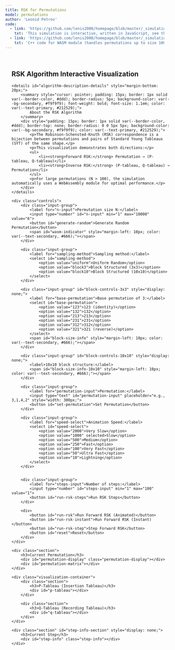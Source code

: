 ```yaml
---
title: RSK for Permutations
model: permutations
author: 'Leonid Petrov'
code:
  - link: 'https://github.com/lenis2000/homepage/blob/master/_simulations/permutations/2025-07-07-rsk-algorithm.md'
    txt: 'This simulation is interactive, written in JavaScript, see the source code of this page at the link'
  - link: 'https://github.com/lenis2000/homepage/blob/master/_simulations/permutations/2025-07-07-rsk-algorithm.cpp'
    txt: 'C++ code for WASM module (handles permutations up to size 10000)'
---
```


<script src="https://cdnjs.cloudflare.com/ajax/libs/d3/7.8.5/d3.min.js"></script>
<script src="{{site.url}}/js/2025-07-07-rsk-algorithm.js"></script>

<style>
.container {
    width: 100%;
    max-width: 1200px;
    margin: 0 auto;
    padding: 20px;
}

.controls {
    background-color: var(--bg-secondary, #f5f5f5);
    padding: 20px;
    border-radius: 8px;
    margin-bottom: 20px;
}

.input-group {
    margin-bottom: 15px;
}

.input-group label {
    display: inline-block;
    width: 150px;
    font-weight: bold;
    color: var(--text-primary, #212529);
}

.input-group input, .input-group select {
    padding: 5px 10px;
    font-size: 14px;
    border: 1px solid var(--border-color, #ddd);
    border-radius: 4px;
    background-color: var(--bg-primary, #fff);
    color: var(--text-primary, #212529);
}

.input-group input[type="number"] {
    width: 80px;
}

button {
    padding: 8px 15px;
    font-size: 14px;
    background-color: var(--link-color, #007bff);
    color: white;
    border: none;
    border-radius: 4px;
    cursor: pointer;
    margin-right: 10px;
    margin-bottom: 10px;
}

button:hover {
    background-color: var(--link-hover, #0056b3);
}

button:disabled {
    background-color: var(--text-secondary, #6c757d);
    cursor: not-allowed;
}

.visualization-container {
    display: flex;
    flex-wrap: wrap;
    gap: 30px;
    margin-top: 20px;
}

.section {
    background-color: var(--bg-primary, #fff);
    border: 1px solid var(--border-color, #ddd);
    border-radius: 8px;
    padding: 20px;
    margin-bottom: 20px;
}

.section h3 {
    margin-top: 0;
    color: var(--text-primary, #333);
}

.tableau-container {
    display: inline-block;
    margin: 10px;
}

.tableau-cell {
    stroke: var(--text-primary, #333);
    stroke-width: 1;
    fill: var(--bg-secondary, #f9f9f9);
}

.tableau-cell.filled {
    fill: #e3f2fd;
}

[data-theme="dark"] .tableau-cell.filled {
    fill: #1e3a5f;
}

.tableau-cell.inserting {
    fill: #ffeb3b;
}

[data-theme="dark"] .tableau-cell.inserting {
    fill: #6d5a00;
}

.tableau-cell.bumped {
    fill: #ff9800;
}

[data-theme="dark"] .tableau-cell.bumped {
    fill: #8b4000;
}

.tableau-cell.trajectory {
    fill: #e91e63;
    stroke: #ad1457;
    stroke-width: 3;
}

[data-theme="dark"] .tableau-cell.trajectory {
    fill: #c2185b;
    stroke: #e91e63;
}

.tableau-text {
    font-family: monospace;
    font-size: 16px;
    text-anchor: middle;
    dominant-baseline: middle;
    fill: var(--text-primary, #212529);
}

/* Permutation matrix is now drawn with circles instead of cells */

.permutation-display {
    font-family: monospace;
    font-size: 18px;
    margin: 10px 0;
    padding: 10px;
    background-color: var(--bg-secondary, #f0f0f0);
    border-radius: 4px;
    color: var(--text-primary, #212529);
}

.step-info {
    background-color: var(--bg-secondary, #e8f4f8);
    padding: 15px;
    border-radius: 8px;
    margin: 15px 0;
    font-family: monospace;
    color: var(--text-primary, #212529);
}

/* Algorithm description is now a collapsible details element */
</style>

<div class="container">
    <h2>RSK Algorithm Interactive Visualization</h2>
    
    <details id="algorithm-description-details" style="margin-bottom: 20px;">
        <summary style="cursor: pointer; padding: 15px; border: 1px solid var(--border-color, #ddd); border-radius: 5px; background-color: var(--bg-secondary, #f9f9f9); font-weight: bold; font-size: 1.1em; color: var(--text-primary, #212529);">
            About the RSK Algorithm
        </summary>
        <div style="padding: 15px; border: 1px solid var(--border-color, #ddd); border-top: none; border-radius: 0 0 5px 5px; background-color: var(--bg-secondary, #f9f9f9); color: var(--text-primary, #212529);">
            <p>The Robinson-Schensted-Knuth (RSK) correspondence is a bijection between permutations and pairs of Standard Young Tableaux (SYT) of the same shape.</p>
            <p>This visualization demonstrates both directions:</p>
            <ul>
                <li><strong>Forward RSK:</strong> Permutation → (P-tableau, Q-tableau)</li>
                <li><strong>Inverse RSK:</strong> (P-tableau, Q-tableau) → Permutation</li>
            </ul>
            <p>For large permutations (N > 100), the simulation automatically uses a WebAssembly module for optimal performance.</p>
        </div>
    </details>
    
    <div class="controls">
        <div class="input-group">
            <label for="n-input">Permutation size N:</label>
            <input type="number" id="n-input" min="1" max="10000" value="6">
            <button id="generate-random">Generate Random Permutation</button>
            <span id="wasm-indicator" style="margin-left: 10px; color: var(--text-secondary, #666);"></span>
        </div>
        
        <div class="input-group">
            <label for="sampling-method">Sampling method:</label>
            <select id="sampling-method">
                <option value="uniform">Uniform Random</option>
                <option value="block3">Block Structured (3x3)</option>
                <option value="block10">Block Structured (10x10)</option>
            </select>
        </div>
        
        <div class="input-group" id="block-controls-3x3" style="display: none;">
            <label for="base-permutation">Base permutation of 3:</label>
            <select id="base-permutation">
                <option value="123">123 (identity)</option>
                <option value="132">132</option>
                <option value="213">213</option>
                <option value="231">231</option>
                <option value="312">312</option>
                <option value="321">321 (reverse)</option>
            </select>
            <span id="block-size-info" style="margin-left: 10px; color: var(--text-secondary, #666);"></span>
        </div>
        
        <div class="input-group" id="block-controls-10x10" style="display: none;">
            <label>10x10 block structure:</label>
            <span id="block-size-info-10x10" style="margin-left: 10px; color: var(--text-secondary, #666);"></span>
        </div>
        
        <div class="input-group">
            <label for="permutation-input">Permutation:</label>
            <input type="text" id="permutation-input" placeholder="e.g., 3,1,4,2" style="width: 300px;">
            <button id="set-permutation">Set Permutation</button>
        </div>
        
        <div class="input-group">
            <label for="speed-select">Animation Speed:</label>
            <select id="speed-select">
                <option value="2000">Very Slow</option>
                <option value="1000" selected>Slow</option>
                <option value="500">Medium</option>
                <option value="250">Fast</option>
                <option value="100">Very Fast</option>
                <option value="50">Ultra Fast</option>
                <option value="10">Lightning</option>
            </select>
        </div>
        
        
        <div class="input-group">
            <label for="steps-input">Number of steps:</label>
            <input type="number" id="steps-input" min="1" max="100" value="1">
            <button id="run-rsk-steps">Run RSK Steps</button>
        </div>
        
        <div>
            <button id="run-rsk">Run Forward RSK (Animated)</button>
            <button id="run-rsk-instant">Run Forward RSK (Instant)</button>
            <button id="run-rsk-step">Step Forward RSK</button>
            <button id="reset">Reset</button>
        </div>
    </div>
    
    <div class="section">
        <h3>Current Permutation</h3>
        <div id="permutation-display" class="permutation-display"></div>
        <div id="permutation-matrix"></div>
    </div>
    
    <div class="visualization-container">
        <div class="section">
            <h3>P-Tableau (Insertion Tableau)</h3>
            <div id="p-tableau"></div>
        </div>
        
        <div class="section">
            <h3>Q-Tableau (Recording Tableau)</h3>
            <div id="q-tableau"></div>
        </div>
    </div>
    
    <div class="section" id="step-info-section" style="display: none;">
        <h3>Current Step</h3>
        <div id="step-info" class="step-info"></div>
    </div>
</div>

<script>
class RSKVisualization {
    constructor() {
        this.permutation = [];
        this.n = 6;
        this.pTableau = [];
        this.qTableau = [];
        this.currentStep = 0;
        this.isRunning = false;
        this.animationSpeed = 1000;
        this.wasmModule = null;
        this.useWASM = false;
        
        this.initializeWASM();
        this.setupEventListeners();
        this.setupCollapsibleDetails();
        this.updateSamplingMethod();
        this.generateRandomPermutation();
        this.switchingToStepMode = false;
    }
    
    async initializeWASM() {
        try {
            // Check if Module is available (loaded from WASM JS file)
            if (typeof Module !== 'undefined') {
                await Module.ready;
                this.wasmModule = Module;
                this.updateWASMIndicator();
            }
        } catch (error) {
            console.log('WASM module not available, using JavaScript implementation');
        }
    }
    
    updateWASMIndicator() {
        const indicator = document.getElementById('wasm-indicator');
        if (this.wasmModule) {
            indicator.textContent = '(WASM ready for N > 100)';
            indicator.style.color = 'var(--accent-color, #28a745)';
        } else {
            indicator.textContent = '(JavaScript mode)';
        }
    }
    
    setupCollapsibleDetails() {
        // Open details element on wider screens
        if (window.innerWidth >= 577) {
            const details = document.getElementById('algorithm-description-details');
            if (details) {
                details.open = true;
            }
        }
    }
    
    setupEventListeners() {
        document.getElementById('generate-random').addEventListener('click', () => this.generateRandomPermutation());
        document.getElementById('set-permutation').addEventListener('click', () => this.setPermutation());
        document.getElementById('run-rsk').addEventListener('click', () => this.runRSK());
        document.getElementById('run-rsk-instant').addEventListener('click', () => this.runRSKInstant());
        document.getElementById('run-rsk-step').addEventListener('click', () => this.handleStepRSK());
        document.getElementById('run-rsk-steps').addEventListener('click', () => this.runMultipleSteps());
        document.getElementById('reset').addEventListener('click', () => this.reset());
        document.getElementById('speed-select').addEventListener('change', (e) => {
            this.animationSpeed = parseInt(e.target.value);
        });
        document.getElementById('sampling-method').addEventListener('change', () => this.updateSamplingMethod());
        document.getElementById('n-input').addEventListener('input', () => this.updateBlockSizeInfo());
    }
    
    generateRandomPermutation() {
        this.n = parseInt(document.getElementById('n-input').value);
        const samplingMethod = document.getElementById('sampling-method').value;
        
        if (samplingMethod === 'block3') {
            this.generateBlockStructuredPermutation();
        } else if (samplingMethod === 'block10') {
            this.generateBlockStructured10x10();
        } else {
            this.generateUniformPermutation();
        }
        
        document.getElementById('permutation-input').value = this.permutation.join(',');
        this.displayPermutation();
        this.reset();
    }
    
    generateUniformPermutation() {
        this.permutation = Array.from({length: this.n}, (_, i) => i + 1);
        
        // Fisher-Yates shuffle
        for (let i = this.n - 1; i > 0; i--) {
            const j = Math.floor(Math.random() * (i + 1));
            [this.permutation[i], this.permutation[j]] = [this.permutation[j], this.permutation[i]];
        }
    }
    
    generateBlockStructuredPermutation() {
        const basePerm = document.getElementById('base-permutation').value;
        const baseArray = basePerm.split('').map(x => parseInt(x) - 1); // Convert to 0-indexed
        
        // Calculate block sizes (handle remainder)
        const blockSize = Math.floor(this.n / 3);
        const remainder = this.n % 3;
        const blockSizes = [blockSize, blockSize, blockSize];
        
        // Distribute remainder across blocks
        for (let i = 0; i < remainder; i++) {
            blockSizes[i]++;
        }
        
        // Initialize permutation array
        this.permutation = new Array(this.n).fill(0);
        
        // Calculate block positions
        const blockStarts = [0, blockSizes[0], blockSizes[0] + blockSizes[1]];
        
        let currentIndex = 0;
        
        // Fill blocks according to base permutation
        for (let blockIdx = 0; blockIdx < 3; blockIdx++) {
            const targetBlock = baseArray[blockIdx];
            const currentBlockSize = blockSizes[blockIdx];
            
            // Generate random permutation for this block
            const blockPerm = Array.from({length: currentBlockSize}, (_, i) => i + 1);
            for (let i = currentBlockSize - 1; i > 0; i--) {
                const j = Math.floor(Math.random() * (i + 1));
                [blockPerm[i], blockPerm[j]] = [blockPerm[j], blockPerm[i]];
            }
            
            // Place block permutation in the correct position
            const startPos = blockStarts[targetBlock];
            for (let i = 0; i < currentBlockSize; i++) {
                this.permutation[currentIndex + i] = startPos + blockPerm[i];
            }
            
            currentIndex += currentBlockSize;
        }
    }
    
    generateBlockStructured10x10() {
        // Generate master permutation of 10
        const masterPerm = Array.from({length: 10}, (_, i) => i);
        for (let i = 9; i > 0; i--) {
            const j = Math.floor(Math.random() * (i + 1));
            [masterPerm[i], masterPerm[j]] = [masterPerm[j], masterPerm[i]];
        }
        
        // Calculate block sizes (handle remainder)
        const blockSize = Math.floor(this.n / 10);
        const remainder = this.n % 10;
        const blockSizes = new Array(10).fill(blockSize);
        
        // Distribute remainder across first blocks
        for (let i = 0; i < remainder; i++) {
            blockSizes[i]++;
        }
        
        // Calculate block start positions
        const blockStarts = new Array(10);
        blockStarts[0] = 0;
        for (let i = 1; i < 10; i++) {
            blockStarts[i] = blockStarts[i - 1] + blockSizes[i - 1];
        }
        
        // Initialize permutation array
        this.permutation = new Array(this.n).fill(0);
        
        let currentIndex = 0;
        
        // Fill blocks according to master permutation
        for (let blockIdx = 0; blockIdx < 10; blockIdx++) {
            const targetBlock = masterPerm[blockIdx];
            const currentBlockSize = blockSizes[blockIdx];
            
            // Generate random permutation for this block
            const blockPerm = Array.from({length: currentBlockSize}, (_, i) => i + 1);
            for (let i = currentBlockSize - 1; i > 0; i--) {
                const j = Math.floor(Math.random() * (i + 1));
                [blockPerm[i], blockPerm[j]] = [blockPerm[j], blockPerm[i]];
            }
            
            // Place block permutation in the correct position
            const startPos = blockStarts[targetBlock];
            for (let i = 0; i < currentBlockSize; i++) {
                this.permutation[currentIndex + i] = startPos + blockPerm[i];
            }
            
            currentIndex += currentBlockSize;
        }
    }
    
    updateSamplingMethod() {
        const samplingMethod = document.getElementById('sampling-method').value;
        const blockControls3x3 = document.getElementById('block-controls-3x3');
        const blockControls10x10 = document.getElementById('block-controls-10x10');
        
        if (samplingMethod === 'block3') {
            blockControls3x3.style.display = 'block';
            blockControls10x10.style.display = 'none';
            this.updateBlockSizeInfo();
        } else if (samplingMethod === 'block10') {
            blockControls3x3.style.display = 'none';
            blockControls10x10.style.display = 'block';
            this.updateBlockSizeInfo();
        } else {
            blockControls3x3.style.display = 'none';
            blockControls10x10.style.display = 'none';
        }
    }
    
    updateBlockSizeInfo() {
        const samplingMethod = document.getElementById('sampling-method').value;
        const n = parseInt(document.getElementById('n-input').value) || 0;
        
        if (samplingMethod === 'block3') {
            const blockSizeInfo = document.getElementById('block-size-info');
            const blockSize = Math.floor(n / 3);
            const remainder = n % 3;
            
            if (remainder === 0) {
                blockSizeInfo.textContent = `(3 blocks of size ${blockSize})`;
            } else {
                blockSizeInfo.textContent = `(blocks of size ${blockSize + 1}, ${blockSize + 1}, ${blockSize})`;
            }
        } else if (samplingMethod === 'block10') {
            const blockSizeInfo10x10 = document.getElementById('block-size-info-10x10');
            const blockSize = Math.floor(n / 10);
            const remainder = n % 10;
            
            if (remainder === 0) {
                blockSizeInfo10x10.textContent = `(10 blocks of size ${blockSize})`;
            } else {
                const extraBlocks = remainder;
                blockSizeInfo10x10.textContent = `(${extraBlocks} blocks of size ${blockSize + 1}, ${10 - extraBlocks} blocks of size ${blockSize})`;
            }
        }
    }
    
    setPermutation() {
        const input = document.getElementById('permutation-input').value;
        const perm = input.split(',').map(x => parseInt(x.trim())).filter(x => !isNaN(x));
        
        // Validate permutation
        const sorted = [...perm].sort((a, b) => a - b);
        const isValid = sorted.length > 0 && sorted.every((val, idx) => val === idx + 1);
        
        if (isValid) {
            this.permutation = perm;
            this.n = perm.length;
            document.getElementById('n-input').value = this.n;
            this.displayPermutation();
            this.reset();
        } else {
            alert('Invalid permutation. Please enter a permutation of {1, 2, ..., n}');
        }
    }
    
    displayPermutation() {
        const display = document.getElementById('permutation-display');
        if (this.n > 100) {
            display.textContent = `σ = permutation of size ${this.n} (too large to display)`;
        } else {
            display.textContent = `σ = [${this.permutation.join(', ')}]`;
        }
        
        this.drawPermutationMatrix();
    }
    
    drawPermutationMatrix() {
        const container = document.getElementById('permutation-matrix');
        container.innerHTML = '';
        
        const fixedSize = 300; // Fixed size for the visualization
        const margin = 20;
        const cellSize = Math.min(30, (fixedSize - 2 * margin) / this.n);
        const dotRadius = Math.max(1, cellSize * 0.3);
        
        const svg = d3.select(container)
            .append('svg')
            .attr('width', fixedSize)
            .attr('height', fixedSize);
        
        const g = svg.append('g')
            .attr('transform', `translate(${margin}, ${margin})`);
        
        const actualSize = this.n * cellSize;
        
        // Draw block structure if using block sampling
        const samplingMethod = document.getElementById('sampling-method').value;
        if (samplingMethod === 'block3') {
            this.drawBlockStructure3x3(g, actualSize, cellSize);
        } else if (samplingMethod === 'block10') {
            this.drawBlockStructure10x10(g, actualSize, cellSize);
        }
        
        // Draw border
        g.append('rect')
            .attr('x', 0)
            .attr('y', 0)
            .attr('width', actualSize)
            .attr('height', actualSize)
            .attr('fill', 'none')
            .attr('stroke', 'var(--text-primary, #333)')
            .attr('stroke-width', 1);
        
        // Draw dots for the permutation
        for (let j = 0; j < this.n; j++) {
            const i = this.permutation[j] - 1;
            g.append('circle')
                .attr('cx', j * cellSize + cellSize / 2)
                .attr('cy', i * cellSize + cellSize / 2)
                .attr('r', dotRadius)
                .attr('fill', 'var(--text-primary, #333)');
        }
    }
    
    drawBlockStructure3x3(g, actualSize, cellSize) {
        const blockSize = Math.floor(this.n / 3);
        const remainder = this.n % 3;
        const blockSizes = [blockSize, blockSize, blockSize];
        
        // Distribute remainder across blocks
        for (let i = 0; i < remainder; i++) {
            blockSizes[i]++;
        }
        
        const blockStarts = [0, blockSizes[0], blockSizes[0] + blockSizes[1]];
        const blockColors = ['#ffebee', '#e8f5e8', '#e3f2fd'];
        
        // Draw block backgrounds
        for (let blockIdx = 0; blockIdx < 3; blockIdx++) {
            const rowStart = blockStarts[blockIdx] * cellSize;
            const colStart = blockStarts[blockIdx] * cellSize;
            const blockHeight = blockSizes[blockIdx] * cellSize;
            const blockWidth = blockSizes[blockIdx] * cellSize;
            
            g.append('rect')
                .attr('x', colStart)
                .attr('y', rowStart)
                .attr('width', blockWidth)
                .attr('height', blockHeight)
                .attr('fill', blockColors[blockIdx])
                .attr('stroke', 'var(--text-secondary, #666)')
                .attr('stroke-width', 1)
                .attr('stroke-dasharray', '2,2')
                .attr('opacity', 0.5);
        }
        
        // Draw block dividers
        for (let i = 1; i < 3; i++) {
            const pos = blockStarts[i] * cellSize;
            
            // Vertical divider
            g.append('line')
                .attr('x1', pos)
                .attr('y1', 0)
                .attr('x2', pos)
                .attr('y2', actualSize)
                .attr('stroke', 'var(--text-secondary, #666)')
                .attr('stroke-width', 2)
                .attr('stroke-dasharray', '5,5');
            
            // Horizontal divider
            g.append('line')
                .attr('x1', 0)
                .attr('y1', pos)
                .attr('x2', actualSize)
                .attr('y2', pos)
                .attr('stroke', 'var(--text-secondary, #666)')
                .attr('stroke-width', 2)
                .attr('stroke-dasharray', '5,5');
        }
    }
    
    drawBlockStructure10x10(g, actualSize, cellSize) {
        const blockSize = Math.floor(this.n / 10);
        const remainder = this.n % 10;
        const blockSizes = new Array(10).fill(blockSize);
        
        // Distribute remainder across first blocks
        for (let i = 0; i < remainder; i++) {
            blockSizes[i]++;
        }
        
        // Calculate block start positions
        const blockStarts = new Array(10);
        blockStarts[0] = 0;
        for (let i = 1; i < 10; i++) {
            blockStarts[i] = blockStarts[i - 1] + blockSizes[i - 1];
        }
        
        // Colors for 10x10 blocks (cycling through a palette)
        const blockColors = [
            '#ffebee', '#e8f5e8', '#e3f2fd', '#fff3e0', '#f3e5f5',
            '#e0f2f1', '#fce4ec', '#f1f8e9', '#e8eaf6', '#fff8e1'
        ];
        
        // Draw block backgrounds
        for (let blockIdx = 0; blockIdx < 10; blockIdx++) {
            const rowStart = blockStarts[blockIdx] * cellSize;
            const colStart = blockStarts[blockIdx] * cellSize;
            const blockHeight = blockSizes[blockIdx] * cellSize;
            const blockWidth = blockSizes[blockIdx] * cellSize;
            
            g.append('rect')
                .attr('x', colStart)
                .attr('y', rowStart)
                .attr('width', blockWidth)
                .attr('height', blockHeight)
                .attr('fill', blockColors[blockIdx])
                .attr('stroke', 'var(--text-secondary, #666)')
                .attr('stroke-width', 1)
                .attr('stroke-dasharray', '2,2')
                .attr('opacity', 0.3);
        }
        
        // Draw block dividers
        for (let i = 1; i < 10; i++) {
            const pos = blockStarts[i] * cellSize;
            
            // Vertical divider
            g.append('line')
                .attr('x1', pos)
                .attr('y1', 0)
                .attr('x2', pos)
                .attr('y2', actualSize)
                .attr('stroke', 'var(--text-secondary, #666)')
                .attr('stroke-width', 1)
                .attr('stroke-dasharray', '3,3');
            
            // Horizontal divider
            g.append('line')
                .attr('x1', 0)
                .attr('y1', pos)
                .attr('x2', actualSize)
                .attr('y2', pos)
                .attr('stroke', 'var(--text-secondary, #666)')
                .attr('stroke-width', 1)
                .attr('stroke-dasharray', '3,3');
        }
    }
    
    reset() {
        this.pTableau = [];
        this.qTableau = [];
        this.currentStep = 0;
        this.isRunning = false;
        document.getElementById('step-info-section').style.display = 'none';
        this.drawTableau('p-tableau', this.pTableau);
        this.drawTableau('q-tableau', this.qTableau);
    }
    
    async runRSK() {
        if (this.isRunning) return;
        this.reset();
        this.isRunning = true;
        document.getElementById('step-info-section').style.display = 'block';
        
        // Determine animation mode based on N
        const isFastMode = this.n > 200;
        const showDetailedBumps = this.n <= 200;
        
        const stepInfo = document.getElementById('step-info');
        if (isFastMode) {
            stepInfo.innerHTML = `Running RSK with fast animation (N=${this.n})...`;
        } else {
            stepInfo.innerHTML = `Running RSK with detailed animation (N=${this.n})...`;
        }
        
        for (let i = 0; i < this.n; i++) {
            if (isFastMode) {
                stepInfo.innerHTML = `Inserting ${this.permutation[i]} (step ${i + 1}/${this.n}) - showing bumping trajectory...`;
            }
            
            await this.insertRSK(this.permutation[i], i + 1, true, showDetailedBumps);
            if (!this.isRunning) break;
            
            // Check if user wants to switch to step mode
            if (this.switchingToStepMode) {
                this.currentStep = i + 1;
                this.isRunning = false;
                this.switchingToStepMode = false;
                stepInfo.innerHTML = `Animation stopped. Now in step mode at step ${this.currentStep}/${this.n}.`;
                break;
            }
            
            // Brief pause between insertions in fast mode
            if (isFastMode) {
                await this.sleep(Math.min(this.animationSpeed / 2, 200));
            }
        }
        
        if (this.isRunning) {
            stepInfo.innerHTML = `RSK algorithm completed!<br>Shape: [${this.pTableau.map(row => row.length).slice(0, 20).join(', ')}${this.pTableau.length > 20 ? '...' : ''}]`;
        }
        
        this.isRunning = false;
    }
    
    runRSKInstant() {
        if (this.isRunning) return;
        this.reset();
        document.getElementById('step-info-section').style.display = 'block';
        
        // Use WASM for large permutations
        if (this.wasmModule && this.n > 100) {
            this.runRSKWASM();
        } else {
            for (let i = 0; i < this.n; i++) {
                this.insertRSK(this.permutation[i], i + 1, false);
            }
            
            const stepInfo = document.getElementById('step-info');
            stepInfo.innerHTML = `RSK algorithm completed!<br>Shape: [${this.pTableau.map(row => row.length).join(', ')}]`;
        }
    }
    
    runRSKWASM() {
        const stepInfo = document.getElementById('step-info');
        stepInfo.innerHTML = 'Running RSK with WASM...';
        
        try {
            // Convert permutation to comma-separated string
            const permStr = this.permutation.join(',');
            
            // Call WASM function
            const performRSK = this.wasmModule.cwrap('performRSK', 'string', ['string']);
            const shapeStr = performRSK(permStr);
            
            if (!shapeStr) {
                throw new Error('WASM function returned null - possible memory allocation failure');
            }
            
            // Parse shape
            const shape = shapeStr.split(',').map(x => parseInt(x));
            
            // Build tableaux from WASM data
            this.pTableau = [];
            this.qTableau = [];
            
            const getTableauEntry = this.wasmModule.cwrap('getTableauEntry', 'number', ['number', 'number', 'number']);
            
            for (let row = 0; row < shape.length; row++) {
                this.pTableau[row] = [];
                this.qTableau[row] = [];
                for (let col = 0; col < shape[row]; col++) {
                    const pEntry = getTableauEntry(0, row, col);
                    const qEntry = getTableauEntry(1, row, col);
                    
                    if (pEntry === -1 || qEntry === -1) {
                        throw new Error(`Invalid tableau entry at (${row}, ${col})`);
                    }
                    
                    this.pTableau[row][col] = pEntry;
                    this.qTableau[row][col] = qEntry;
                }
            }
            
            // Free the allocated string
            this.wasmModule._freeString(shapeStr);
            
            this.drawTableau('p-tableau', this.pTableau);
            this.drawTableau('q-tableau', this.qTableau);
            
            stepInfo.innerHTML = `RSK algorithm completed (WASM)!<br>Shape: [${shape.slice(0, 20).join(', ')}${shape.length > 20 ? '...' : ''}]<br>Total boxes: ${shape.reduce((a, b) => a + b, 0)}`;
            
        } catch (error) {
            console.error('WASM RSK error:', error);
            stepInfo.innerHTML = `WASM error: ${error.message}<br>Falling back to JavaScript implementation...`;
            
            // Fallback to JavaScript implementation
            this.pTableau = [];
            this.qTableau = [];
            
            for (let i = 0; i < this.n; i++) {
                this.insertRSK(this.permutation[i], i + 1, false);
            }
            
            stepInfo.innerHTML += `<br>Completed with JavaScript fallback!`;
        }
    }
    
    handleStepRSK() {
        if (this.isRunning) {
            // Stop animation and switch to step mode
            this.switchingToStepMode = true;
        } else {
            // Regular step mode
            this.stepRSK();
        }
    }
    
    stepRSK() {
        if (this.currentStep >= this.n) {
            alert('RSK algorithm completed!');
            return;
        }
        
        document.getElementById('step-info-section').style.display = 'block';
        
        // Use detailed bumps for step mode regardless of N, but show trajectory for large N
        const showTrajectory = this.n > 200;
        this.insertRSK(this.permutation[this.currentStep], this.currentStep + 1, showTrajectory, !showTrajectory);
        this.currentStep++;
        
        const stepInfo = document.getElementById('step-info');
        stepInfo.innerHTML = `Step ${this.currentStep}/${this.n} completed. Value ${this.permutation[this.currentStep - 1]} inserted.`;
    }
    
    runMultipleSteps() {
        const numSteps = parseInt(document.getElementById('steps-input').value);
        if (isNaN(numSteps) || numSteps < 1) {
            alert('Please enter a valid number of steps (1 or more).');
            return;
        }
        
        if (this.currentStep >= this.n) {
            alert('RSK algorithm already completed!');
            return;
        }
        
        document.getElementById('step-info-section').style.display = 'block';
        
        const stepsToRun = Math.min(numSteps, this.n - this.currentStep);
        const startStep = this.currentStep;
        
        for (let i = 0; i < stepsToRun; i++) {
            // Use trajectory visualization for large permutations
            const showTrajectory = this.n > 200;
            this.insertRSK(this.permutation[this.currentStep], this.currentStep + 1, showTrajectory, !showTrajectory);
            this.currentStep++;
        }
        
        const stepInfo = document.getElementById('step-info');
        if (stepsToRun === 1) {
            stepInfo.innerHTML = `Step ${this.currentStep}/${this.n} completed. Value ${this.permutation[this.currentStep - 1]} inserted.`;
        } else {
            stepInfo.innerHTML = `Steps ${startStep + 1}-${this.currentStep}/${this.n} completed. ${stepsToRun} values inserted.`;
        }
        
        if (this.currentStep >= this.n) {
            stepInfo.innerHTML += `<br>RSK algorithm completed!<br>Shape: [${this.pTableau.map(row => row.length).slice(0, 20).join(', ')}${this.pTableau.length > 20 ? '...' : ''}]`;
        }
    }
    
    async insertRSK(value, time, animate, showDetailedBumps = true) {
        const stepInfo = document.getElementById('step-info');
        
        if (animate && showDetailedBumps) {
            stepInfo.innerHTML = `Inserting value ${value} at time ${time}`;
        }
        
        // Insert into P-tableau
        let currentValue = value;
        let row = 0;
        const bumpingPath = []; // Track the path for fast mode
        
        while (currentValue !== null) {
            if (!this.pTableau[row]) {
                this.pTableau[row] = [];
            }
            
            let inserted = false;
            for (let col = 0; col < this.pTableau[row].length; col++) {
                if (this.pTableau[row][col] > currentValue) {
                    // Bump this value
                    const temp = this.pTableau[row][col];
                    this.pTableau[row][col] = currentValue;
                    currentValue = temp;
                    
                    bumpingPath.push({row, col, value: currentValue, action: 'bump'});
                    
                    if (animate && showDetailedBumps) {
                        stepInfo.innerHTML += `<br>Row ${row + 1}: ${currentValue} bumps ${temp}`;
                        this.drawTableau('p-tableau', this.pTableau, {row, col, type: 'bumped'});
                        await this.sleep(this.animationSpeed);
                    }
                    
                    inserted = true;
                    break;
                }
            }
            
            if (!inserted) {
                // Add to end of row
                this.pTableau[row].push(currentValue);
                bumpingPath.push({row, col: this.pTableau[row].length - 1, value: currentValue, action: 'insert'});
                
                if (animate && showDetailedBumps) {
                    stepInfo.innerHTML += `<br>Row ${row + 1}: ${currentValue} added to end`;
                    this.drawTableau('p-tableau', this.pTableau, {row, col: this.pTableau[row].length - 1, type: 'inserting'});
                    await this.sleep(this.animationSpeed);
                }
                
                // Record in Q-tableau
                if (!this.qTableau[row]) {
                    this.qTableau[row] = [];
                }
                this.qTableau[row].push(time);
                
                currentValue = null;
            }
            
            row++;
        }
        
        // Fast mode: show the bumping trajectory
        if (animate && !showDetailedBumps && bumpingPath.length > 0) {
            // Highlight all cells in the bumping trajectory
            const trajectoryHighlights = bumpingPath.map(step => ({
                row: step.row, 
                col: step.col, 
                type: 'trajectory'
            }));
            
            this.drawTableau('p-tableau', this.pTableau, trajectoryHighlights);
            await this.sleep(Math.max(this.animationSpeed / 2, 100)); // Quick but visible
        }
        
        this.drawTableau('p-tableau', this.pTableau);
        this.drawTableau('q-tableau', this.qTableau);
    }
    
    drawTableau(containerId, tableau, highlight = null) {
        const container = document.getElementById(containerId);
        container.innerHTML = '';
        
        if (tableau.length === 0) return;
        
        // For very large tableaux, draw the shape as a filled region
        if (this.n > 500) {
            const shape = tableau.map(row => row.length);
            const gridSize = 200;
            const margin = 10;
            
            const svg = d3.select(container)
                .append('svg')
                .attr('width', gridSize + 2 * margin)
                .attr('height', gridSize + 2 * margin);
            
            const g = svg.append('g')
                .attr('transform', `translate(${margin}, ${margin})`);
            
            // Calculate scale
            const maxRow = shape[0] || 0;
            const numRows = shape.length;
            const scale = Math.min(gridSize / maxRow, gridSize / numRows);
            
            // Draw background
            g.append('rect')
                .attr('x', 0)
                .attr('y', 0)
                .attr('width', gridSize)
                .attr('height', gridSize)
                .attr('fill', 'var(--bg-secondary, #f5f5f5)')
                .attr('stroke', 'var(--border-color, #ddd)');
            
            // Draw the Young diagram shape
            const pathData = [];
            pathData.push(`M 0 0`);
            
            // Top edge
            pathData.push(`L ${shape[0] * scale} 0`);
            
            // Right edges going down
            for (let i = 0; i < shape.length; i++) {
                pathData.push(`L ${shape[i] * scale} ${(i + 1) * scale}`);
                if (i < shape.length - 1 && shape[i] > shape[i + 1]) {
                    pathData.push(`L ${shape[i + 1] * scale} ${(i + 1) * scale}`);
                }
            }
            
            // Bottom edge
            pathData.push(`L 0 ${numRows * scale}`);
            
            // Close path
            pathData.push('Z');
            
            g.append('path')
                .attr('d', pathData.join(' '))
                .attr('fill', 'var(--text-primary, #333)')
                .attr('opacity', 0.8);
            
            // Draw trajectory highlights if present
            if (highlight && Array.isArray(highlight)) {
                highlight.forEach(h => {
                    if (h.row < shape.length && h.col < shape[h.row]) {
                        g.append('circle')
                            .attr('cx', h.col * scale + scale/2)
                            .attr('cy', h.row * scale + scale/2)
                            .attr('r', Math.max(scale/3, 2))
                            .attr('fill', '#e91e63')
                            .attr('stroke', '#ad1457')
                            .attr('stroke-width', 2);
                    }
                });
            }
            
            // Add info text
            container.insertAdjacentHTML('beforeend', 
                `<div style="font-size: 12px; color: var(--text-secondary, #666); margin-top: 5px;">
                    Shape: [${shape.slice(0, 10).join(', ')}${shape.length > 10 ? '...' : ''}]<br>
                    Rows: ${shape.length}, Boxes: ${shape.reduce((a, b) => a + b, 0)}
                </div>`);
            
            return;
        }
        
        const maxDisplaySize = 50; // Maximum cells to display in each direction
        const truncated = tableau.length > maxDisplaySize || (tableau[0] && tableau[0].length > maxDisplaySize);
        
        const cellSize = this.n > 100 ? 20 : 40;
        const padding = 5;
        
        const displayRows = Math.min(tableau.length, maxDisplaySize);
        const maxCols = Math.min(Math.max(...tableau.slice(0, displayRows).map(row => row.length)), maxDisplaySize);
        
        const svg = d3.select(container)
            .append('svg')
            .attr('width', maxCols * cellSize + 2 * padding)
            .attr('height', displayRows * cellSize + 2 * padding);
        
        const g = svg.append('g')
            .attr('transform', `translate(${padding}, ${padding})`);
        
        tableau.slice(0, displayRows).forEach((row, rowIdx) => {
            row.slice(0, maxDisplaySize).forEach((value, colIdx) => {
                // Check for highlighting (single highlight object or array of highlights)
                let highlightType = '';
                if (highlight) {
                    if (Array.isArray(highlight)) {
                        // Multiple highlights (trajectory mode)
                        const matchingHighlight = highlight.find(h => h.row === rowIdx && h.col === colIdx);
                        if (matchingHighlight) {
                            highlightType = matchingHighlight.type;
                        }
                    } else {
                        // Single highlight
                        if (highlight.row === rowIdx && highlight.col === colIdx) {
                            highlightType = highlight.type;
                        }
                    }
                }
                
                g.append('rect')
                    .attr('x', colIdx * cellSize)
                    .attr('y', rowIdx * cellSize)
                    .attr('width', cellSize)
                    .attr('height', cellSize)
                    .attr('class', `tableau-cell filled ${highlightType}`);
                
                if (this.n <= 200) {
                    g.append('text')
                        .attr('x', colIdx * cellSize + cellSize / 2)
                        .attr('y', rowIdx * cellSize + cellSize / 2)
                        .attr('class', 'tableau-text')
                        .style('font-size', cellSize > 30 ? '16px' : '12px')
                        .text(value);
                }
            });
        });
        
        if (truncated) {
            container.insertAdjacentHTML('beforeend', 
                '<div style="font-size: 12px; color: var(--text-secondary, #666); margin-top: 5px;">Tableau truncated for display</div>');
        }
    }
    
    
    sleep(ms) {
        return new Promise(resolve => setTimeout(resolve, ms));
    }
    
    redrawTableaux() {
        this.drawTableau('p-tableau', this.pTableau);
        this.drawTableau('q-tableau', this.qTableau);
    }
    
}

// Initialize visualization
const rsk = new RSKVisualization();
</script>
